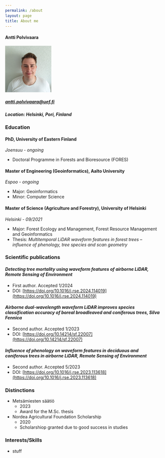 ```yaml
---
permalink: /about
layout: page
title: About me
---
```


#### Antti Polvivaara
<img src="assets/kuvaAP.jpg" alt="Your Image Description" width="150" height="150">

##### antti.polvivaara@uef.fi
##### Location: *Helsinki, Pori, Finland*

### Education

#### PhD, University of Eastern Finland
*Joensuu - ongoing*

- Doctoral Programme in Forests and Bioresource (FORES)

#### Master of Engineering (Geoinformatics), Aalto University
*Espoo - ongoing*

- Major: Geoinformatics
- Minor: Computer Science

#### Master of Science (Agriculture and Forestry), University of Helsinki
*Helsinki - 09/2021*

- Major: Forest Ecology and Management, Forest Resource Management and Geoinformatics
- Thesis: *Multitemporal LiDAR waveform features in forest trees – influence of phenology, tree species and scan geometry*


### Scientific publications

#### *Detecting tree mortality using waveform features of airborne LiDAR, Remote Sensing of Environment*
- First author. Accepted 1/2024
- DOI: [https://doi.org/10.1016/j.rse.2024.114019](https://doi.org/10.1016/j.rse.2024.114019)

#### *Airborne dual-wavelength waveform LiDAR improves species classification accuracy of boreal broadleaved and coniferous trees, Silva Fennica*
- Second author. Accepted 1/2023
- DOI: [https://doi.org/10.14214/sf.22007](https://doi.org/10.14214/sf.22007)

#### *Influence of phenology on waveform features in deciduous and coniferous trees in airborne LiDAR, Remote Sensing of Environment*
- Second author. Accepted 5/2023
- DOI: [https://doi.org/10.1016/j.rse.2023.113618](https://doi.org/10.1016/j.rse.2023.113618)


### Distinctions

- Metsämiesten säätiö
    - 2023
    - Award for the M.Sc. thesis
- Nordea Agricultural Foundation Scholarship
    - 2020
    - Scholarshiop granted due to good success in studies


### Interests/Skills

- stuff
